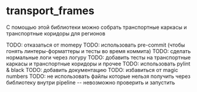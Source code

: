 # transport_frames

С помощью этой библиотеки можно собрать транспортные каркасы и транспортные коридоры для регионов

TODO: отказаться от momepy
TODO: использовать pre-commit (чтобы гонять линтеры-форматтеры и тесты во время коммита)
TODO: сделать нормальные логи через логуру
TODO: добавить тесты на транспортные каркасы и транспортные коридоры и прочее
TODO: использовать pylint & black 
TODO: добавить документацию
TODO: избавиться от magic numbers
TODO: не использовать файлы которые нельзя получить через библиотеку внутри pipeline -- невозможно проверить и запустить